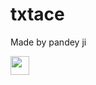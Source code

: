 # txtace

Made by pandey ji

<a href="https://heroku.com/deploy?template=https://github.com/Adarshpandeyji/txtace">
     <img height="30px" src="https://img.shields.io/badge/Deploy%20To%20Heroku-blueviolet?style=for-the-badge&logo=heroku">
  </a>
